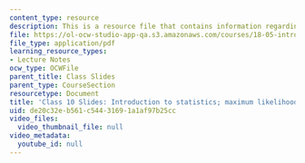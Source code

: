 ```yaml
---
content_type: resource
description: This is a resource file that contains information regarding class 10.
file: https://ol-ocw-studio-app-qa.s3.amazonaws.com/courses/18-05-introduction-to-probability-and-statistics-spring-2014/de20c32eb561c54431691a1af97b25cc_MIT18_05S14_class10_slides.pdf
file_type: application/pdf
learning_resource_types:
- Lecture Notes
ocw_type: OCWFile
parent_title: Class Slides
parent_type: CourseSection
resourcetype: Document
title: 'Class 10 Slides: Introduction to statistics; maximum likelihood estimates'
uid: de20c32e-b561-c544-3169-1a1af97b25cc
video_files:
  video_thumbnail_file: null
video_metadata:
  youtube_id: null
---
```

